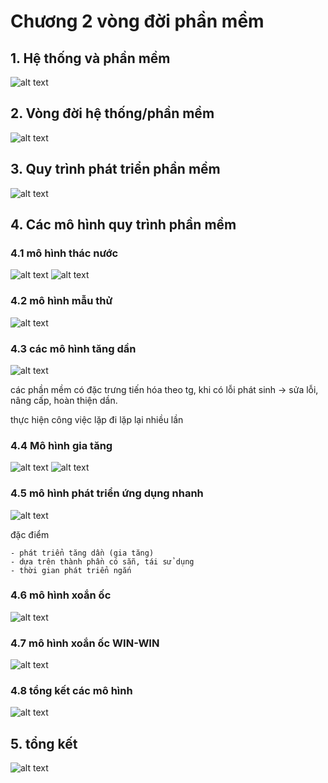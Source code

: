 # Chương 2 vòng đời phần mềm

## 1. Hệ thống và phần mềm

![alt text](./img/hethong.png)

## 2. Vòng đời hệ thống/phần mềm

![alt text](./img/vongdoipm.png)

## 3. Quy trình phát triển phần mềm

![alt text](./img/quytrinh.png)

## 4. Các mô hình quy trình phần mềm

### 4.1 mô hình thác nước

![alt text](./img/mohinhthacnuoc.png)
![alt text](./img/diemmanhyeuthacnuoc.png)

### 4.2 mô hình mẫu thử

![alt text](./img/mohinhmauthu.png)

### 4.3 các mô hình tăng dần

![alt text](./img/cacmohinhtangdan.png)

các phần mềm có đặc trưng tiến hóa theo tg, khi có lỗi phát sinh -> sửa lỗi, nâng cấp, hoàn thiện dần.

thực hiện công việc lặp đi lặp lại nhiều lần

### 4.4 Mô hình gia tăng

![alt text](./img/mohinhgiatang.png)
![alt text](./img/mhgt2.png)

### 4.5 mô hình phát triển ứng dụng nhanh

![alt text](./img/mohinhptudnhanh.png)

đặc điểm

    - phát triển tăng dần (gia tăng)
    - dựa trên thành phần có sẵn, tái sử dụng
    - thời gian phát triển ngắn

### 4.6 mô hình xoắn ốc

![alt text](./img/mohinhxoanoc.png)

### 4.7 mô hình xoắn ốc WIN-WIN

![alt text](./img/mhxoanocwinwin.png)

### 4.8 tổng kết các mô hình

![alt text](./img/tongketmh.png)

## 5. tổng kết

![alt text](./img/tongket.png)
